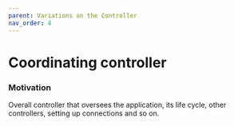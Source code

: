 ```yaml
---
parent: Variations on the Controller
nav_order: 4
---
```

# Coordinating controller

### Motivation

Overall controller that oversees the application, its life cycle,
other controllers, setting up connections and so on.

